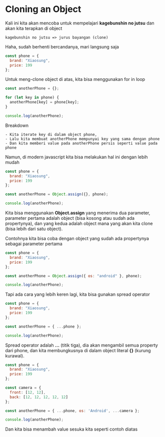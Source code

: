 # Cloning an Object

Kali ini kita akan mencoba untuk mempelajari **kagebunshin no jutsu** dan akan kita terapkan di object

```
kagebunshin no jutsu => jurus bayangan (clone)
```

Haha, sudah berhenti bercandanya, mari langsung saja

```javascript
const phone = {
  brand: "Xiaosung",
  price: 199
};
```

Untuk meng-clone object di atas, kita bisa menggunakan for in loop

```javascript
const anotherPhone = {};

for (let key in phone) {
  anotherPhone[key] = phone[key];
}

console.log(anotherPhone);
```

Breakdown

```
- Kita iterate key di dalam object phone,
- Lalu kita membuat anotherPhone mempunyai key yang sama dengan phone
- Dan kita memberi value pada anotherPhone persis seperti value pada phone
```

Namun, di modern javascript kita bisa melakukan hal ini dengan lebih mudah

```javascript
const phone = {
  brand: "Xiaosung",
  price: 199
};

const anotherPhone = Object.assign({}, phone);

console.log(anotherPhone);
```

Kita bisa menggunakan **Object.assign** yang menerima dua parameter, parameter pertama adalah object (bisa kosong atau sudah ada propertynya), dan yang kedua adalah object mana yang akan kita clone (bisa lebih dari satu object).

Contohnya kita bisa coba dengan object yang sudah ada propertynya sebagai parameter pertama

```javascript
const phone = {
  brand: "Xiaosung",
  price: 199
};

const anotherPhone = Object.assign({ os: "android" }, phone);

console.log(anotherPhone);
```

Tapi ada cara yang lebih keren lagi, kita bisa gunakan spread operator

```javascript
const phone = {
  brand: "Xiaosung",
  price: 199
};

const anotherPhone = { ...phone };

console.log(anotherPhone);
```

Spread operator adalah **...** (titik tiga), dia akan mengambil semua property dari phone, dan kita membungkusnya di dalam object literal **{}** (kurung kurawal).

```javascript
const phone = {
  brand: "Xiaosung",
  price: 199
};

const camera = {
  front: [12, 12],
  back: [12, 12, 12, 12, 12]
};

const anotherPhone = { ...phone, os: 'Android', ...camera };

console.log(anotherPhone);
```

Dan kita bisa menambah value sesuka kita seperti contoh diatas
